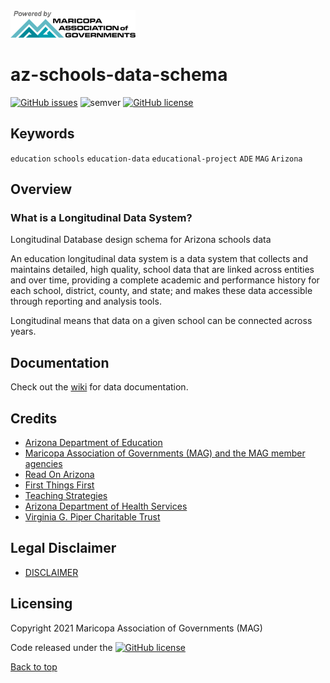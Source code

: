 <div class="row">
  <div class="column">
    <img src="./logos/MAG-logo1.png" width="200">
  </div>
</div>

# az-schools-data-schema

[![GitHub issues](https://img.shields.io/github/issues/AZMAG/az-schools-data-schema?style=flat-square)](https://github.com/AZMAG/az-schools-data-schema/issues)
![semver](https://img.shields.io/badge/semver-2.0.0-blue?style=flat-square)
[![GitHub license](https://img.shields.io/github/license/AZMAG/az-schools-data-schema?style=flat-square)](https://github.com/AZMAG/az-schools-data-schema/blob/main/LICENSE)

## Keywords

`education` `schools` `education-data` `educational-project` `ADE` `MAG` `Arizona`

## Overview

### What is a Longitudinal Data System?

Longitudinal Database design schema for Arizona schools data

An education longitudinal data system is a data system that collects and maintains detailed, high quality, school data that are linked across entities and over time, providing a complete academic and performance history for each school, district, county, and state; and makes these data accessible through reporting and analysis tools.

Longitudinal means that data on a given school can be connected across years.

## Documentation

Check out the [wiki](https://github.com/AZMAG/az-schools-data-schema/wiki) for data documentation.

## Credits

- [Arizona Department of Education](http://www.azed.gov/)
- [Maricopa Association of Governments (MAG) and the MAG member agencies](https://www.azmag.gov/)
- [Read On Arizona](http://readonarizona.org/)
- [First Things First](https://www.firstthingsfirst.org/)
- [Teaching Strategies](https://teachingstrategies.com/)
- [Arizona Department of Health Services](http://www.azdhs.gov/hsd/data/maps.htm)
- [Virginia G. Piper Charitable Trust](https://pipertrust.org/)

## Legal Disclaimer

- [DISCLAIMER](DISCLAIMER.md)

## Licensing

Copyright 2021 Maricopa Association of Governments (MAG)

Code released under the [![GitHub license](https://img.shields.io/github/license/AZMAG/az-schools-data-schema?style=flat-square)](https://github.com/AZMAG/az-schools-data-schema/blob/main/LICENSE)

[Back to top](#az-schools-data-schema)




